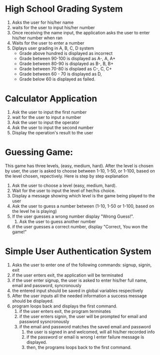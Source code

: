# High School Grading System
1. Asks the user for his/her name
2. waits for the user to input his/her number
3. Once receiving the name input, the application asks the user to enter his/her number when ran
4. Waits for the user to enter a number
5. Diplays user grading in A, B, C, D system
    * Grade above hundred is displayed as incorrect
    * Grade between 90-100 is displayed as A-, A, A+
    * Grade between 80-90 is displayed as B-, B, B+
    * Grade between 70-80 is displaed as C-, C, C+
    * Grade between 60 - 70 is displayed as D,
    * Grade below 60 is displayed as failed. 

# Calculator Application
1. Ask the user to input the first number
2. wait for the user to input a number
3. Ask the user to input the operator
4. Ask the user to input the second number
5. Display the operation's result to the user


# Guessing Game:
This game has three levels, (easy, medium, hard). After the level is chosen by 
user, the user is asked to choose between 1-10, 1-50, or 1-100, based on the 
level chosen, repectively. Here is step by step explanation
1. Ask the user to choose a level (easy, medium, hard).
2. Wait for the user to input the level of her/his choice.
3. Display a message showing which level is the game being played to the user
4. Ask the user to guess a number between (1-10, 1-50 or 1-100, based on the level he is playing)
5. If the user guesses a wrong number display "Wrong Guess!".
   1. Ask the user to guess another number
6. if the user guesses a correct number, display "Correct, You won the game!"

# Simple User Authentication System
1. Asks the user to enter one of the following commands: signup, signin, exit
2. if the user enters exit, the application will be terminated
3. if the user enter signup, the user is asked to enter his/her full name, email and password, syncronously
4. the entered input should be saved in global variables respectively
5. After the user inputs all the needed information a success message should be displayed.
6. program loops back and displays the first command.
   1. if the user enters exit, the program terminates
   2. if the user enters signin, the user will be prompted for email and password sysncronously
   3. if the email and password matches the saved email and password
      1. the user is signed in and welcomed, will all his/her recorded info
      2. if the password or email is wrong I enter failure message is displayed.
      3. then, the programs loops back to the first command.